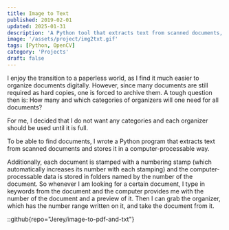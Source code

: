 ```yaml
---
title: Image to Text
published: 2019-02-01
updated: 2025-01-31
description: 'A Python tool that extracts text from scanned documents, stores it digitally, and organizes them using a numbering system for easy retrieval.'
image: '/assets/project/img2txt.gif'
tags: [Python, OpenCV]
category: 'Projects'
draft: false 
---
```


I enjoy the transition to a paperless world, as I find it much easier to organize documents digitally. However, since many documents are still required as hard copies, one is forced to archive them. A tough question then is: How many and which categories of organizers will one need for all documents?

For me, I decided that I do not want any categories and each organizer should be used until it is full.

To be able to find documents, I wrote a Python program that extracts text from scanned documents and stores it in a computer-processable way.

Additionally, each document is stamped with a numbering stamp (which automatically increases its number with each stamping) and the computer-processable data is stored in folders named by the number of the document. So whenever I am looking for a certain document, I type in keywords from the document and the computer provides me with the number of the document and a preview of it. Then I can grab the organizer, which has the number range written on it, and take the document from it.

::github{repo="Jerey/image-to-pdf-and-txt"}
